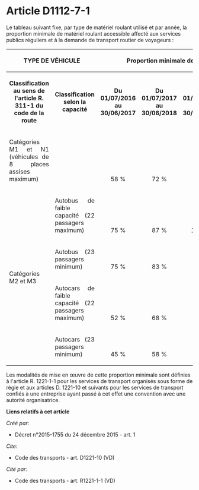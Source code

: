 # Article D1112-7-1

Le tableau suivant fixe, par type de matériel roulant utilisé et par année, la proportion minimale de matériel roulant
accessible affecté aux services publics réguliers et à la demande de transport routier de voyageurs : 

<table>
      <tbody>
        <tr>
          <th colspan="2">

TYPE DE VÉHICULE 

</th>
          <th rowspan="2" colspan="5">

Proportion minimale de matériel roulant accessible 

</th>
        </tr>
        <tr>
          <th rowspan="2">

Classification au sens de l'article R. 311-1 du code de la route 

</th>
          <th rowspan="2">

Classification selon la capacité 

</th>
        </tr>
        <tr>
          <th>

Du 01/07/2016 au 30/06/2017 

</th>
          <th>

Du 01/07/2017 au 30/06/2018 

</th>
          <th>

Du 01/07/2018 au 30/06/2019 

</th>
          <th>

Du 01/07/2019 au 30/06/2020 

</th>
          <th>

A compter du 01/07/2020 

</th>
        </tr>
        <tr>
          <td align="justify">

Catégories M1 et N1 (véhicules de 8 places assises maximum) 

</td>
          <td align="justify">

</td>
          <td valign="bottom" align="center">

58 % 

</td>
          <td valign="bottom" align="center">

72 % 

</td>
          <td valign="bottom" align="center">

86 % 

</td>
          <td align="center" valign="bottom">

100 % 

</td>
          <td align="center" valign="bottom">

100 % 

</td>
        </tr>
        <tr>
          <td align="justify" rowspan="4">

Catégories M2 et M3 

</td>
          <td align="justify">

Autobus de faible capacité (22 passagers maximum) 

</td>
          <td valign="bottom" align="center">

75 % 

</td>
          <td valign="bottom" align="center">

87 % 

</td>
          <td align="center" valign="bottom">

100 % 

</td>
          <td valign="bottom" align="center">

100 % 

</td>
          <td align="center" valign="bottom">

100 % 

</td>
        </tr>
        <tr>
          <td align="justify">

Autobus (23 passagers minimum) 

</td>
          <td valign="bottom" align="center">

75 % 

</td>
          <td valign="bottom" align="center">

83 % 

</td>
          <td valign="bottom" align="center">

91 % 

</td>
          <td valign="bottom" align="center">

100 % 

</td>
          <td align="center" valign="bottom">

100 % 

</td>
        </tr>
        <tr>
          <td align="justify">

Autocars de faible capacité (22 passagers maximum) 

</td>
          <td valign="bottom" align="center">

52 % 

</td>
          <td valign="bottom" align="center">

68 % 

</td>
          <td align="center" valign="bottom">

84 % 

</td>
          <td valign="bottom" align="center">

100 % 

</td>
          <td valign="bottom" align="center">

100 % 

</td>
        </tr>
        <tr>
          <td align="justify">

Autocars (23 passagers minimum) 

</td>
          <td align="center" valign="bottom">

45 % 

</td>
          <td align="center" valign="bottom">

58 % 

</td>
          <td valign="bottom" align="center">

72 % 

</td>
          <td valign="bottom" align="center">

86 % 

</td>
          <td valign="bottom" align="center">

100 % 

</td>
        </tr>
      </tbody>
    </table>

Les modalités de mise en œuvre de cette proportion minimale sont définies à l'article R. 1221-1-1 pour les services de
transport organisés sous forme de régie et aux articles D. 1221-10 et suivants pour les services de transport confiés à une
entreprise ayant passé à cet effet une convention avec une autorité organisatrice.

**Liens relatifs à cet article**

_Créé par_:

  - Décret n°2015-1755 du 24 décembre 2015 - art. 1

_Cite_:

  - Code des transports - art. D1221-10 (VD)

_Cité par_:

  - Code des transports - art. R1221-1-1 (VD)
